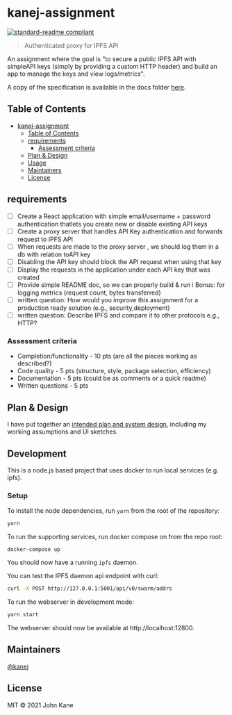 # kanej-assignment

[![standard-readme compliant](https://img.shields.io/badge/standard--readme-OK-green.svg?style=flat-square)](https://github.com/RichardLitt/standard-readme)

> Authenticated proxy for IPFS API

An assignment where the goal is "to secure a public IPFS API with simpleAPI keys (simply by providing a custom HTTP header) and build an app to manage the keys and view logs/metrics".

A copy of the specification is available in the docs folder [here](./docs/Full-Stack-Engineer-Assignment.pdf).

## Table of Contents

- [kanej-assignment](#kanej-assignment)
  - [Table of Contents](#table-of-contents)
  - [requirements](#requirements)
    - [Assessment criteria](#assessment-criteria)
  - [Plan & Design](#plan--design)
  - [Usage](#usage)
  - [Maintainers](#maintainers)
  - [License](#license)

## requirements

* [ ] Create a React application with simple email/username + password authentication thatlets you create new or disable existing API keys
* [ ] Create a proxy server that handles API Key authentication and forwards request to IPFS API
* [ ] When requests are made to the proxy server , we should log them in a db with relation toAPI key
* [ ] Disabling the API key should block the API request when using that key
* [ ] Display the requests in the application under each API key that was created
* [ ] Provide simple README doc, so we can properly build & run i
Bonus: for logging metrics (request count, bytes transferred)
* [ ] written question: How would you improve this assignment for a production ready solution (e.g., security,deployment)
* [ ] written question: Describe IPFS and compare it to other protocols e.g., HTTP?

### Assessment criteria

* Completion/functionality - 10 pts (are all the pieces working as described?)
* Code quality - 5 pts (structure, style, package selection, efficiency) 
* Documentation - 5 pts (could be as comments or a quick readme)
* Written questions - 5 pts

## Plan & Design

I have put together an [intended plan and system design](./docs/plan-and-design.md),
including my working assumptions and UI sketches.

<!-- ## Install

```
```

## Usage

```
``` -->

## Development

This is a node.js based project that uses docker to run local services (e.g. ipfs).

### Setup

To install the node dependencies, run `yarn` from the root of the repository:

```sh
yarn
```

To run the supporting services, run docker compose on from the repo root:

```
docker-compose up
```

You should now have a running `ipfs` daemon.

You can test the IPFS daemon api endpoint with curl:

```sh
curl -X POST http://127.0.0.1:5001/api/v0/swarm/addrs
```

To run the webserver in development mode:

```sh
yarn start
```

The webserver should now be available at http://localhost:12800.

## Maintainers

[@kanej](https://github.com/kanej)

## License

MIT © 2021 John Kane
